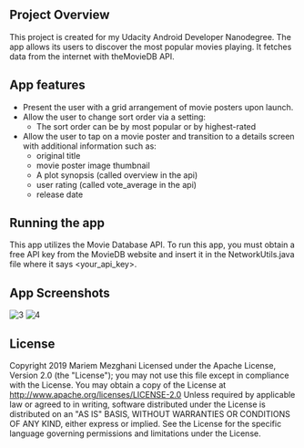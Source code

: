 ## Project Overview

This project is created for my Udacity Android Developer Nanodegree.
The app allows its users to discover the most popular movies playing. It fetches data from the internet with theMovieDB API.

## App features

- Present the user with a grid arrangement of movie posters upon launch.
- Allow the user to change sort order via a setting:
  - The sort order can be by most popular or by highest-rated
- Allow the user to tap on a movie poster and transition to a details screen with additional information such as:
  - original title
  - movie poster image thumbnail
  - A plot synopsis (called overview in the api)
  - user rating (called vote_average in the api)
  - release date
  
## Running the app

This app utilizes the Movie Database API. 
To run this app, you must obtain a free API key from the MovieDB website and insert it in the NetworkUtils.java file where it says
<your_api_key>.

## App Screenshots

![3](https://user-images.githubusercontent.com/35550711/62000424-f141de00-b0ac-11e9-8747-4cdaa5520bb5.png)  ![4](https://user-images.githubusercontent.com/35550711/62000427-16365100-b0ad-11e9-8713-3ad55d2c4ed6.png)

## License

Copyright 2019 Mariem Mezghani
Licensed under the Apache License, Version 2.0 (the "License"); you may not use this file except in compliance with the License. You may obtain a copy of the License at
http://www.apache.org/licenses/LICENSE-2.0
Unless required by applicable law or agreed to in writing, software distributed under the License is distributed on an "AS IS" BASIS, WITHOUT WARRANTIES OR CONDITIONS OF ANY KIND, either express or implied. See the License for the specific language governing permissions and limitations under the License.



